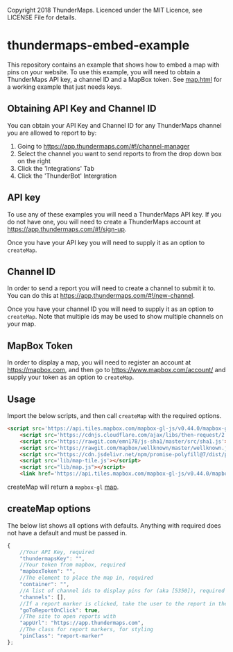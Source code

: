 Copyright 2018 ThunderMaps. Licenced under the MIT Licence, see LICENSE File for details.
# thundermaps-embed-example
This repository contains an example that shows how to embed a map with pins on your website.
To use this example, you will need to obtain a ThunderMaps API key, a channel ID and a MapBox token.
See [map.html](map.html) for a working example that just needs keys. 

Obtaining API Key and Channel ID
--------------------------------
You can obtain your API Key and Channel ID for any ThunderMaps channel you are allowed to report to by:

1. Going to https://app.thundermaps.com/#!/channel-manager
1. Select the channel you want to send reports to from the drop down box on the right
1. Click the 'Integrations' Tab
1. Click the 'ThunderBot' Intergration

API key
-------
To use any of these examples you will need a ThunderMaps API key. If you do not have one, you will need to create a ThunderMaps account at https://app.thundermaps.com/#!/sign-up.

Once you have your API key you will need to supply it as an option to `createMap`.

Channel ID
----------
In order to send a report you will need to create a channel to submit it to. You can do this at https://app.thundermaps.com/#!/new-channel.

Once you have your channel ID you will need to supply it as an option to `createMap`. Note that multiple ids may be used to show multiple channels on your map.

MapBox Token
------------
In order to display a map, you will need to register an account at https://mapbox.com, and then go to https://www.mapbox.com/account/ and supply your token as an option to `createMap`.

Usage
-----
Import the below scripts, and then call `createMap` with the required options.
```html
<script src='https://api.tiles.mapbox.com/mapbox-gl-js/v0.44.0/mapbox-gl.js'></script>
    <script src='https://cdnjs.cloudflare.com/ajax/libs/then-request/2.2.0/request.min.js'></script>
    <script src='https://rawgit.com/emn178/js-sha1/master/src/sha1.js'></script>
    <script src='https://rawgit.com/mapbox/wellknown/master/wellknown.js'></script>
    <script src="https://cdn.jsdelivr.net/npm/promise-polyfill@7/dist/polyfill.min.js"></script>
    <script src='lib/map-tile.js'></script>
    <script src="lib/map.js"></script>
    <link href='https://api.tiles.mapbox.com/mapbox-gl-js/v0.44.0/mapbox-gl.css' rel='stylesheet' />
```

createMap will return a `mapbox-gl` [map](https://www.mapbox.com/mapbox-gl-js/api/#map).

createMap options
-----------------
The below list shows all options with defaults. Anything with required does not have a default and must be passed in.
```javascript
{
    //Your API Key, required
    "thundermapsKey": "",
    //Your token from mapbox, required
    "mapboxToken": "",
    //The element to place the map in, required
    "container": "",
    //A list of channel ids to display pins for (aka [5350]), required
    "channels": [],
    //If a report marker is clicked, take the user to the report in the app
    "goToReportOnClick": true,
    //The site to open reports with
    "appUrl": "https://app.thundermaps.com",
    //The class for report markers, for styling
    "pinClass": "report-marker"
};
```
